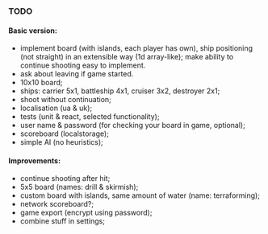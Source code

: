 ### TODO

#### Basic version:
- implement board (with islands, each player has own), ship positioning (not straight) in an extensible way (1d array-like); make ability to continue shooting easy to implement.
- ask about leaving if game started.
- 10x10 board;
- ships: carrier 5x1, battleship 4x1, cruiser 3x2, destroyer 2x1;
- shoot without continuation;
- localisation (ua & uk);
- tests (unit & react, selected functionality);
- user name & password (for checking your board in game, optional);
- scoreboard (localstorage);
- simple AI (no heuristics);

#### Improvements:
- continue shooting after hit;
- 5x5 board (names: drill & skirmish);
- custom board with islands, same amount of water (name: terraforming);
- network scoreboard?;
- game export (encrypt using password);
- combine stuff in settings;